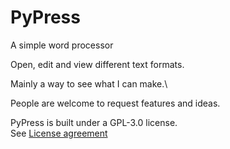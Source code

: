 # PyPress

A simple word processor

Open, edit and view different text formats.

Mainly a way to see what I can make.\

People are welcome to request features and ideas.

PyPress is built under a GPL-3.0 license. \
See [License agreement](LICENSE)  
